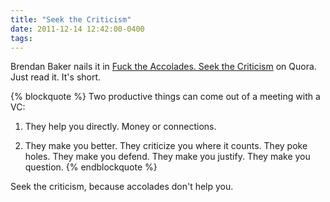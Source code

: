 ```yaml
---
title: "Seek the Criticism"
date: 2011-12-14 12:42:00-0400
tags: 
---
```


Brendan Baker nails it in [Fuck the Accolades. Seek the Criticism](http://www.quora.com/Brendan-Baker/Fuck-the-Accolades-Seek-the-Criticism) on Quora.  Just read it. It's short.

{% blockquote %}
Two productive things can come out of a meeting with a VC:

1) They help you directly. Money or connections.

2) They make you better. They criticize you where it counts. They poke holes. They make you defend. They make you justify. They make you question.
{% endblockquote %}

Seek the criticism, because accolades don't help you.
